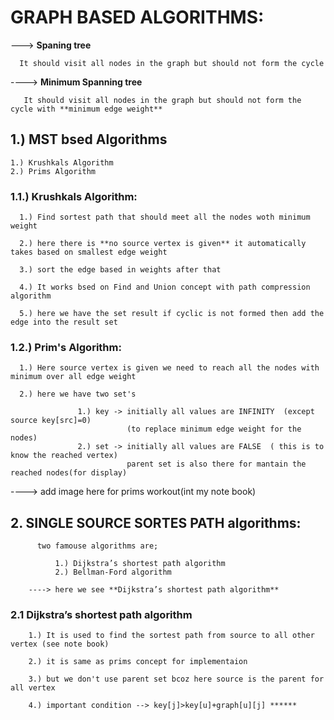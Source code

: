 # GRAPH BASED ALGORITHMS:  #

---> **Spaning tree**

      It should visit all nodes in the graph but should not form the cycle
      
----> **Minimum Spanning tree**
    
       It should visit all nodes in the graph but should not form the cycle with **minimum edge weight**
       
## 1.) MST bsed Algorithms ##

    1.) Krushkals Algorithm 
    2.) Prims Algorithm
    
### 1.1.) Krushkals Algorithm:  ###

      1.) Find sortest path that should meet all the nodes woth minimum weight
      
      2.) here there is **no source vertex is given** it automatically takes based on smallest edge weight
      
      3.) sort the edge based in weights after that
      
      4.) It works bsed on Find and Union concept with path compression algorithm
      
      5.) here we have the set result if cyclic is not formed then add the edge into the result set
      
### 1.2.) Prim's Algorithm:   ###

      1.) Here source vertex is given we need to reach all the nodes with minimum over all edge weight
      
      2.) here we have two set's
                  
                   1.) key -> initially all values are INFINITY  (except source key[src]=0)  
                              (to replace minimum edge weight for the nodes)
                   2.) set -> initially all values are FALSE  ( this is to know the reached vertex)
                              parent set is also there for mantain the reached nodes(for display)
                              
   ----> add image here for prims workout(int my note book)
                   
 ## 2. SINGLE SOURCE SORTES PATH algorithms:    ##
   
          two famouse algorithms are;
            
              1.) Dijkstra’s shortest path algorithm
              2.) Bellman-Ford algorithm
             
        ----> here we see **Dijkstra’s shortest path algorithm** 
   
   ### 2.1 Dijkstra’s shortest path algorithm ###
   
        1.) It is used to find the sortest path from source to all other vertex (see note book)
        
        2.) it is same as prims concept for implementaion
        
        3.) but we don't use parent set bcoz here source is the parent for all vertex
        
        4.) important condition --> key[j]>key[u]+graph[u][j] ******
      
